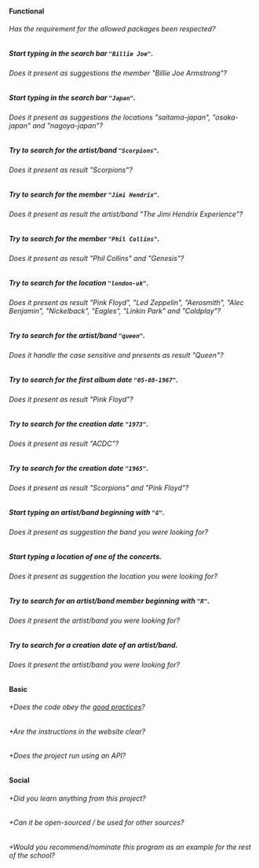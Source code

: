 #### Functional

###### Has the requirement for the allowed packages been respected?

##### Start typing in the search bar `"Billie Joe"`.
###### Does it present as suggestions the member "Billie Joe Armstrong"?

##### Start typing in the search bar `"Japan"`.
###### Does it present as suggestions the locations "saitama-japan", "osaka-japan" and "nagoya-japan"?

##### Try to search for the artist/band `"Scorpions"`.
###### Does it present as result "Scorpions"?

##### Try to search for the member `"Jimi Hendrix"`.
###### Does it present as result the artist/band "The Jimi Hendrix Experience"?

##### Try to search for the member `"Phil Collins"`.
###### Does it present as result "Phil Collins" and "Genesis"?

##### Try to search for the location `"london-uk"`.
###### Does it present as result "Pink Floyd", "Led Zeppelin", "Aerosmith", "Alec Benjamin", "Nickelback", "Eagles", "Linkin Park" and "Coldplay"?

##### Try to search for the artist/band `"queen"`.
###### Does it handle the case sensitive and presents as result "Queen"?

##### Try to search for the first album date `"05-08-1967"`.
###### Does it present as result "Pink Floyd"?

##### Try to search for the creation date `"1973"`.
###### Does it present as result "ACDC"?

##### Try to search for the creation date `"1965"`.
###### Does it present as result "Scorpions" and "Pink Floyd"?

##### Start typing an artist/band beginning with `"G"`.
###### Does it present as suggestion the band you were looking for?

##### Start typing a location of one of the concerts.
###### Does it present as suggestion the location you were looking for?

##### Try to search for an artist/band member beginning with `"R"`.
###### Does it present the artist/band you were looking for?

##### Try to search for a creation date of an artist/band.
###### Does it present the artist/band you were looking for?

#### Basic

###### +Does the code obey the [good practices](https://public.01-edu.org/subjects/good-practices.en)?

###### +Are the instructions in the website clear?

###### +Does the project run using an API?

#### Social

###### +Did you learn anything from this project?

###### +Can it be open-sourced / be used for other sources?

###### +Would you recommend/nominate this program as an example for the rest of the school?
